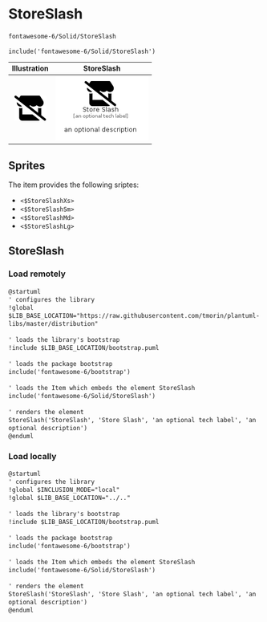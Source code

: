 # StoreSlash


```text
fontawesome-6/Solid/StoreSlash
```

```text
include('fontawesome-6/Solid/StoreSlash')
```



| Illustration | StoreSlash |
| :---: | :---: |
| ![illustration for Illustration](../../fontawesome-6/Solid/StoreSlash.png) | ![illustration for StoreSlash](../../fontawesome-6/Solid/StoreSlash.Local.png) |



## Sprites
The item provides the following sriptes:

- `<$StoreSlashXs>`
- `<$StoreSlashSm>`
- `<$StoreSlashMd>`
- `<$StoreSlashLg>`





## StoreSlash

### Load remotely
```plantuml
@startuml
' configures the library
!global $LIB_BASE_LOCATION="https://raw.githubusercontent.com/tmorin/plantuml-libs/master/distribution"

' loads the library's bootstrap
!include $LIB_BASE_LOCATION/bootstrap.puml

' loads the package bootstrap
include('fontawesome-6/bootstrap')

' loads the Item which embeds the element StoreSlash
include('fontawesome-6/Solid/StoreSlash')

' renders the element
StoreSlash('StoreSlash', 'Store Slash', 'an optional tech label', 'an optional description')
@enduml
```

### Load locally
```plantuml
@startuml
' configures the library
!global $INCLUSION_MODE="local"
!global $LIB_BASE_LOCATION="../.."

' loads the library's bootstrap
!include $LIB_BASE_LOCATION/bootstrap.puml

' loads the package bootstrap
include('fontawesome-6/bootstrap')

' loads the Item which embeds the element StoreSlash
include('fontawesome-6/Solid/StoreSlash')

' renders the element
StoreSlash('StoreSlash', 'Store Slash', 'an optional tech label', 'an optional description')
@enduml
```

